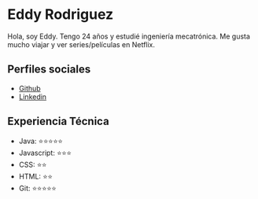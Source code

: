# Eddy Rodriguez

Hola, soy Eddy. Tengo 24 años y estudié ingeniería mecatrónica. Me gusta mucho viajar y ver series/películas en Netflix.

## Perfiles sociales

- [Github](https://github.com/eddyrodriguezd)
- [Linkedin](https://www.linkedin.com/in/eddyrodriguezd/)

## Experiencia Técnica

- Java: ⭐️⭐️⭐️⭐️⭐️
- Javascript: ⭐️⭐️⭐️
- CSS: ⭐️⭐️
- HTML: ⭐️⭐️
- Git: ⭐️⭐️⭐️⭐️⭐️
